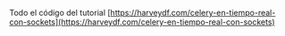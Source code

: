 Todo el código del tutorial [https://harveydf.com/celery-en-tiempo-real-con-sockets](https://harveydf.com/celery-en-tiempo-real-con-sockets)